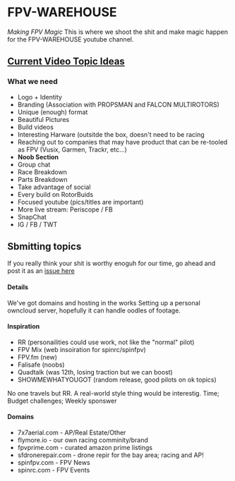 # FPV-WAREHOUSE
_Making FPV Magic_
This is where we shoot the shit and make magic happen for the FPV-WAREHOUSE youtube channel.

## [Current Video Topic Ideas](https://github.com/lacymorrow/FPV-WAREHOUSE/issues)

### What we need

 - Logo + Identity
 - Branding (Association with PROPSMAN and FALCON MULTIROTORS)
 - Unique (enough) format
 - Beautiful Pictures
 - Build videos
 - Interesting Harware (outsitde the box, doesn't need to be racing
 - Reaching out to companies that may have product that can be re-tooled as FPV (Vusix, Garmen, Trackr, etc...)
 - **Noob Section**
 - Group chat
 - Race Breakdown
 - Parts Breakdown
 - Take advantage of social
  - Every build on RotorBuids
  - Focused youtube (pics/titles are important)
  - More live stream: Periscope / FB
  - SnapChat
  - IG / FB / TWT
  
 
 
 ## Sbmitting topics
If you really think your shit is worthy enoguh for our time, go ahead and post it as an [issue here](https://github.com/FPV-WAREHOUSE/issues)
 
 
 #### Details
 We've got domains and hosting in the works
 Setting up a personal owncloud server, hopefully it can handle oodles of footage.


 #### Inspiration 

 * RR (personailities could use work, not like the "normal" pilot)
 * FPV Mix (web insoiration for spinrc/spinfpv)
 * FPV.fm (new)
 * Falisafe (noobs)
 * Quadtalk (was 12th, losing traction but we can boost)
 * SHOWMEWHATYOUGOT (random release, good pilots on ok topics)

 No one travels but RR. A real-world style thing would be interestig. Time; Budget challenges; Weekly sponswer


 #### Domains
 
 * 7x7aerial.com - AP/Real Estate/Other
 * flymore.io - our own racing comminity/brand
 * fpvprime.com - curated amazon prime listings
 * sfdronerepair.com - drone repir for the bay area; racing and AP!
 * spinfpv.com - FPV News
 * spinrc.com	- FPV Events
